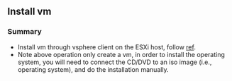 ## Install vm

### Summary
- Install vm through vsphere client on the ESXi host, follow [ref](https://community.emc.com/docs/DOC-39997).
- Note above operation only create a vm, in order to install the operating system, you will need to connect the CD/DVD to an iso image (i.e., operating system), and do the installation manually.
